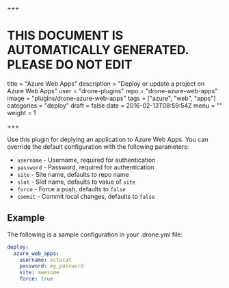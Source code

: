 +++

# THIS DOCUMENT IS AUTOMATICALLY GENERATED. PLEASE DO NOT EDIT

title = "Azure Web Apps"
description = "Deploy or update a project on Azure Web Apps"
user = "drone-plugins"
repo = "drone-azure-web-apps"
image = "plugins/drone-azure-web-apps"
tags = ["azure", "web", "apps"]
categories = "deploy"
draft = false
date = 2016-02-13T08:59:54Z
menu = ""
weight = 1

+++

Use this plugin for deplying an application to Azure Web Apps. You can override
the default configuration with the following parameters:

* `username` - Username, required for authentication
* `password` - Password, required for authentication
* `site` - Site name, defaults to repo name
* `slot` - Slot name, defaults to value of `site`
* `force` - Force a push, defaults to `false`
* `commit` - Commit local changes, defaults to `false`

## Example

The following is a sample configuration in your .drone.yml file:

```yaml
deploy:
  azure_web_apps:
    username: octocat
    password: my_password
    site: awesome
    force: true
```

